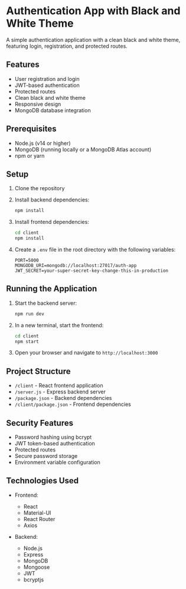 # Authentication App with Black and White Theme

A simple authentication application with a clean black and white theme, featuring login, registration, and protected routes.

## Features

- User registration and login
- JWT-based authentication
- Protected routes
- Clean black and white theme
- Responsive design
- MongoDB database integration

## Prerequisites

- Node.js (v14 or higher)
- MongoDB (running locally or a MongoDB Atlas account)
- npm or yarn

## Setup

1. Clone the repository
2. Install backend dependencies:
   ```bash
   npm install
   ```

3. Install frontend dependencies:
   ```bash
   cd client
   npm install
   ```

4. Create a `.env` file in the root directory with the following variables:
   ```
   PORT=5000
   MONGODB_URI=mongodb://localhost:27017/auth-app
   JWT_SECRET=your-super-secret-key-change-this-in-production
   ```

## Running the Application

1. Start the backend server:
   ```bash
   npm run dev
   ```

2. In a new terminal, start the frontend:
   ```bash
   cd client
   npm start
   ```

3. Open your browser and navigate to `http://localhost:3000`

## Project Structure

- `/client` - React frontend application
- `/server.js` - Express backend server
- `/package.json` - Backend dependencies
- `/client/package.json` - Frontend dependencies

## Security Features

- Password hashing using bcrypt
- JWT token-based authentication
- Protected routes
- Secure password storage
- Environment variable configuration

## Technologies Used

- Frontend:
  - React
  - Material-UI
  - React Router
  - Axios

- Backend:
  - Node.js
  - Express
  - MongoDB
  - Mongoose
  - JWT
  - bcryptjs